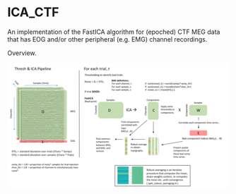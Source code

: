 # ICA_CTF

An implementation of the FastICA algorithm for (epoched) CTF MEG data that has EOG and/or other peripheral (e.g. EMG) channel recordings.

Overview.

![Screenshot](Thresh&ICA.png)
